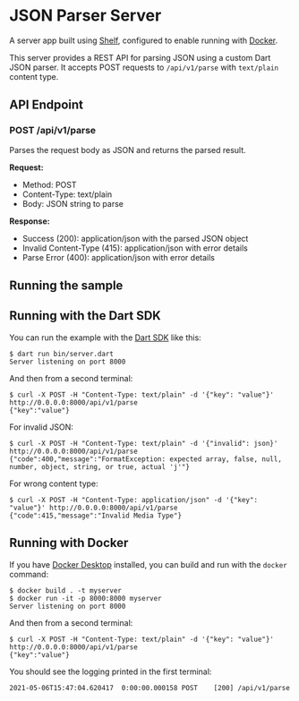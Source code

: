 # JSON Parser Server

A server app built using [Shelf](https://pub.dev/packages/shelf),
configured to enable running with [Docker](https://www.docker.com/).

This server provides a REST API for parsing JSON using a custom Dart JSON parser.
It accepts POST requests to `/api/v1/parse` with `text/plain` content type.

## API Endpoint

### POST /api/v1/parse

Parses the request body as JSON and returns the parsed result.

**Request:**
- Method: POST
- Content-Type: text/plain
- Body: JSON string to parse

**Response:**
- Success (200): application/json with the parsed JSON object
- Invalid Content-Type (415): application/json with error details
- Parse Error (400): application/json with error details

## Running the sample

## Running with the Dart SDK

You can run the example with the [Dart SDK](https://dart.dev/get-dart)
like this:

```
$ dart run bin/server.dart
Server listening on port 8000
```

And then from a second terminal:
```
$ curl -X POST -H "Content-Type: text/plain" -d '{"key": "value"}' http://0.0.0.0:8000/api/v1/parse
{"key":"value"}
```

For invalid JSON:
```
$ curl -X POST -H "Content-Type: text/plain" -d '{"invalid": json}' http://0.0.0.0:8000/api/v1/parse
{"code":400,"message":"FormatException: expected array, false, null, number, object, string, or true, actual 'j'"}
```

For wrong content type:
```
$ curl -X POST -H "Content-Type: application/json" -d '{"key": "value"}' http://0.0.0.0:8000/api/v1/parse
{"code":415,"message":"Invalid Media Type"}
```

## Running with Docker

If you have [Docker Desktop](https://www.docker.com/get-started) installed, you
can build and run with the `docker` command:

```
$ docker build . -t myserver
$ docker run -it -p 8000:8000 myserver
Server listening on port 8000
```

And then from a second terminal:
```
$ curl -X POST -H "Content-Type: text/plain" -d '{"key": "value"}' http://0.0.0.0:8000/api/v1/parse
{"key":"value"}
```

You should see the logging printed in the first terminal:
```
2021-05-06T15:47:04.620417  0:00:00.000158 POST    [200] /api/v1/parse
```
